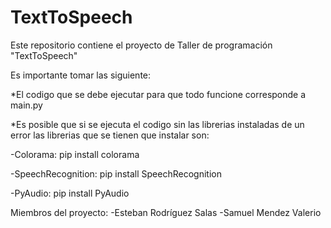 # TextToSpeech
Este repositorio contiene el proyecto de Taller de programación "TextToSpeech"

Es importante tomar las siguiente:

*El codigo que se debe ejecutar para que todo funcione corresponde a main.py

*Es posible que si se ejecuta el codigo sin las librerias instaladas de un error
  las librerias que se tienen que instalar son:
  
  -Colorama:
    pip install colorama
    
  -SpeechRecognition:
    pip install SpeechRecognition
    
  -PyAudio:
    pip install PyAudio
    
    
    
    
Miembros del proyecto:
-Esteban Rodríguez Salas
-Samuel Mendez Valerio
